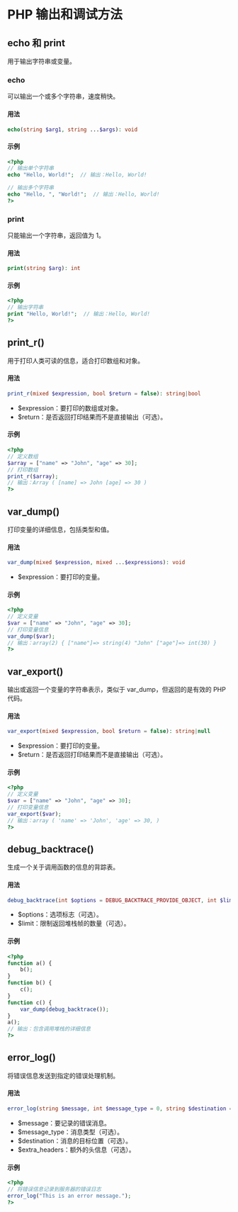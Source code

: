 # PHP 输出和调试方法

## echo 和 print
用于输出字符串或变量。

### echo
可以输出一个或多个字符串，速度稍快。

#### 用法
```php
echo(string $arg1, string ...$args): void
```

#### 示例
```php
<?php
// 输出单个字符串
echo "Hello, World!";  // 输出：Hello, World!

// 输出多个字符串
echo "Hello, ", "World!";  // 输出：Hello, World!
?>
```

### print
只能输出一个字符串，返回值为 1。

#### 用法
```php
print(string $arg): int
```

#### 示例
```php
<?php
// 输出字符串
print "Hello, World!";  // 输出：Hello, World!
?>
```

## print_r()
用于打印人类可读的信息，适合打印数组和对象。

#### 用法
```php
print_r(mixed $expression, bool $return = false): string|bool
```
- $expression：要打印的数组或对象。
- $return：是否返回打印结果而不是直接输出（可选）。

#### 示例
```php
<?php
// 定义数组
$array = ["name" => "John", "age" => 30];
// 打印数组
print_r($array);
// 输出：Array ( [name] => John [age] => 30 )
?>
```

## var_dump()
打印变量的详细信息，包括类型和值。

#### 用法
```php
var_dump(mixed $expression, mixed ...$expressions): void
```
- $expression：要打印的变量。

#### 示例
```php
<?php
// 定义变量
$var = ["name" => "John", "age" => 30];
// 打印变量信息
var_dump($var);
// 输出：array(2) { ["name"]=> string(4) "John" ["age"]=> int(30) }
?>
```

## var_export()
输出或返回一个变量的字符串表示，类似于 var_dump，但返回的是有效的 PHP 代码。

#### 用法
```php
var_export(mixed $expression, bool $return = false): string|null
```
- $expression：要打印的变量。
- $return：是否返回打印结果而不是直接输出（可选）。

#### 示例
```php
<?php
// 定义变量
$var = ["name" => "John", "age" => 30];
// 打印变量信息
var_export($var);
// 输出：array ( 'name' => 'John', 'age' => 30, )
?>
```

## debug_backtrace()
生成一个关于调用函数的信息的背踪表。

#### 用法
```php
debug_backtrace(int $options = DEBUG_BACKTRACE_PROVIDE_OBJECT, int $limit = 0): array
```
- $options：选项标志（可选）。
- $limit：限制返回堆栈帧的数量（可选）。

#### 示例
```php
<?php
function a() {
    b();
}
function b() {
    c();
}
function c() {
    var_dump(debug_backtrace());
}
a();
// 输出：包含调用堆栈的详细信息
?>
```

## error_log()
将错误信息发送到指定的错误处理机制。

#### 用法
```php
error_log(string $message, int $message_type = 0, string $destination = null, string $extra_headers = null): bool
```
- $message：要记录的错误消息。
- $message_type：消息类型（可选）。
- $destination：消息的目标位置（可选）。
- $extra_headers：额外的头信息（可选）。

#### 示例
```php
<?php
// 将错误信息记录到服务器的错误日志
error_log("This is an error message.");
?>
```
